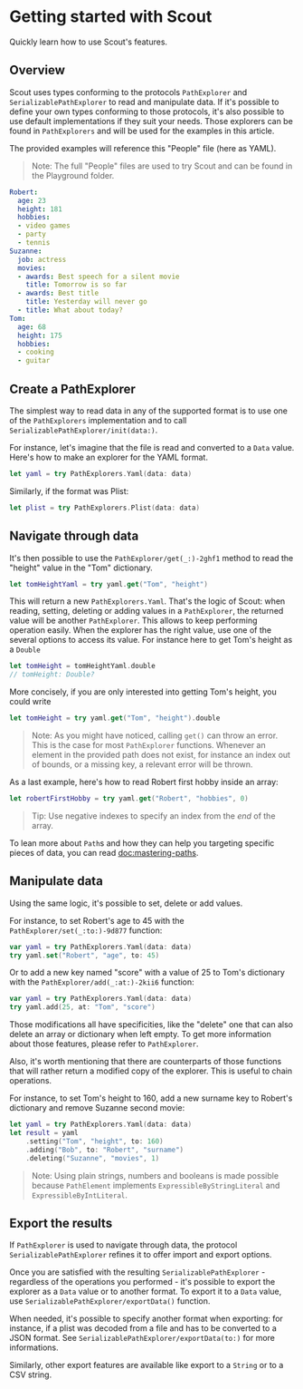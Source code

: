 # Getting started with Scout

Quickly learn how to use Scout's features.

## Overview
Scout uses types conforming to the protocols ``PathExplorer`` and ``SerializablePathExplorer`` to read and manipulate data. If it's possible to define your own types conforming to those protocols, it's also possible to use default implementations if they suit your needs. Those explorers can be found in ``PathExplorers`` and will be used for the examples in this article.

The provided examples will reference this "People" file (here as YAML).

> Note: The full "People" files are used to try Scout and can be found in the Playground folder.

```yaml
Robert:
  age: 23
  height: 181
  hobbies:
  - video games
  - party
  - tennis
Suzanne:
  job: actress
  movies:
  - awards: Best speech for a silent movie
    title: Tomorrow is so far
  - awards: Best title
    title: Yesterday will never go
  - title: What about today?
Tom:
  age: 68
  height: 175
  hobbies:
  - cooking
  - guitar
```

## Create a PathExplorer

The simplest way to read data in any of the supported format is to use one of the ``PathExplorers`` implementation and to call ``SerializablePathExplorer/init(data:)``.

For instance, let's imagine that the file is read and converted to a `Data` value. Here's how to make an explorer for the YAML format.

```swift
let yaml = try PathExplorers.Yaml(data: data)
```

Similarly, if the format was Plist:

```swift
let plist = try PathExplorers.Plist(data: data)
```

## Navigate through data

It's then possible to use the ``PathExplorer/get(_:)-2ghf1`` method to read the "height" value in the "Tom" dictionary.

```swift
let tomHeightYaml = try yaml.get("Tom", "height")
```

This will return a new `PathExplorers.Yaml`. That's the logic of Scout: when reading, setting, deleting or adding values in a `PathExplorer`, the returned value will be another `PathExplorer`. This allows to keep performing operation easily. When the explorer has the right value, use one of the several options to access its value. For instance here to get Tom's height as a `Double`

```swift
let tomHeight = tomHeightYaml.double
// tomHeight: Double?
```
More concisely, if you are only interested into getting Tom's height, you could write

```swift
let tomHeight = try yaml.get("Tom", "height").double
```

> Note: As you might have noticed, calling `get()` can throw an error. This is the case for most `PathExplorer` functions. Whenever an element in the provided path does not exist, for instance an index out of bounds, or a missing key, a relevant error will be thrown.

As a last example, here's how to read Robert first hobby inside an array:

```swift
let robertFirstHobby = try yaml.get("Robert", "hobbies", 0)
```

> Tip: Use negative indexes to specify an index from the *end* of the array.

To lean more about ``Path``s and how they can help you targeting specific pieces of data, you can read <doc:mastering-paths>.

## Manipulate data

Using the same logic, it's possible to set, delete or add values.

For instance, to set Robert's age to 45 with the ``PathExplorer/set(_:to:)-9d877`` function:

```swift
var yaml = try PathExplorers.Yaml(data: data)
try yaml.set("Robert", "age", to: 45)
```

Or to add a new key named "score" with a value of 25 to Tom's dictionary with the ``PathExplorer/add(_:at:)-2kii6`` function:

```swift
var yaml = try PathExplorers.Yaml(data: data)
try yaml.add(25, at: "Tom", "score")
```

Those modifications all have specificities, like the "delete" one that can also delete an array or dictionary when left empty. To get more information about those features, please refer to ``PathExplorer``.

Also, it's worth mentioning that there are counterparts of those functions that will rather return a modified copy of the explorer. This is useful to chain operations.

For instance, to set Tom's height to 160, add a new surname key to Robert's dictionary and remove Suzanne second movie: 
```swift
let yaml = try PathExplorers.Yaml(data: data)
let result = yaml
    .setting("Tom", "height", to: 160)
    .adding("Bob", to: "Robert", "surname")
    .deleting("Suzanne", "movies", 1)
```

> Note: Using plain strings, numbers and booleans is made possible because ``PathElement`` implements `ExpressibleByStringLiteral` and `ExpressibleByIntLiteral`.


## Export the results

If ``PathExplorer`` is used to navigate through data, the protocol ``SerializablePathExplorer`` refines it to offer import and export options.

Once you are satisfied with the resulting `SerializablePathExplorer` - regardless of the operations you performed - it's possible to export the explorer as a `Data` value or to another format.
To export it to a `Data` value, use ``SerializablePathExplorer/exportData()`` function.

When needed, it's possible to specify another format when exporting: for instance, if a plist was decoded from a file and has to be converted to a JSON format. See ``SerializablePathExplorer/exportData(to:)`` for more informations.

Similarly, other export features are available like export to a `String` or to a CSV string.
